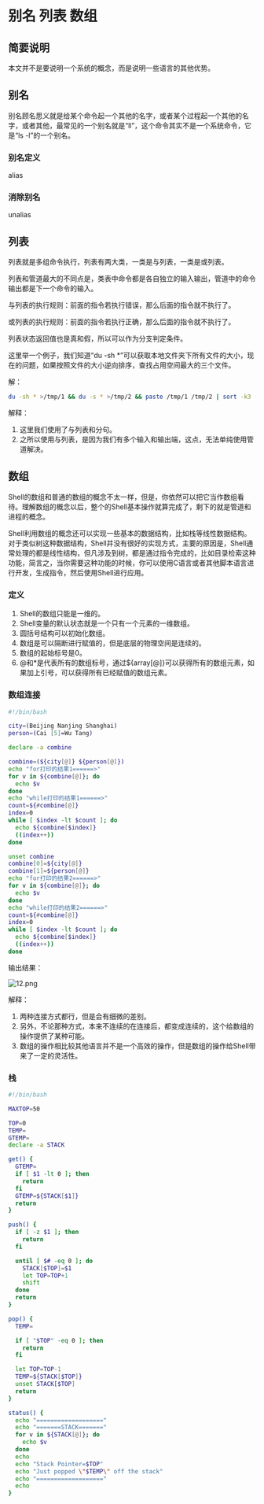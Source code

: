 # 别名 列表 数组

## 简要说明

本文并不是要说明一个系统的概念，而是说明一些语言的其他优势。

## 别名

别名顾名思义就是给某个命令起一个其他的名字，或者某个过程起一个其他的名字，或者其他，最常见的一个别名就是“ll”，这个命令其实不是一个系统命令，它是“ls -l”的一个别名。

### 别名定义

alias

### 消除别名

unalias

## 列表

列表就是多组命令执行，列表有两大类，一类是与列表，一类是或列表。

列表和管道最大的不同点是，类表中命令都是各自独立的输入输出，管道中的命令输出都是下一个命令的输入。

与列表的执行规则：前面的指令若执行错误，那么后面的指令就不执行了。

或列表的执行规则：前面的指令若执行正确，那么后面的指令就不执行了。

列表状态返回值也是真和假，所以可以作为分支判定条件。

这里举一个例子，我们知道“du -sh *”可以获取本地文件夹下所有文件的大小，现在的问题，如果按照文件的大小逆向排序，查找占用空间最大的三个文件。

解：

  ```sh
  du -sh * >/tmp/1 && du -s * >/tmp/2 && paste /tmp/1 /tmp/2 | sort -k3 -rn | cut -f1,2 | sed -n '1,3p' ; rm -rf /tmp/2 ; rm -rf /tmp/1
  ```

解释：

  1. 这里我们使用了与列表和分句。
  2. 之所以使用与列表，是因为我们有多个输入和输出端，这点，无法单纯使用管道解决。

## 数组

Shell的数组和普通的数组的概念不太一样，但是，你依然可以把它当作数组看待。理解数组的概念以后，整个的Shell基本操作就算完成了，剩下的就是管道和进程的概念。

Shell利用数组的概念还可以实现一些基本的数据结构，比如栈等线性数据结构。对于类似树这种数据结构，Shell并没有很好的实现方式，主要的原因是，Shell通常处理的都是线性结构，但凡涉及到树，都是通过指令完成的，比如目录检索这种功能，简言之，当你需要这种功能的时候，你可以使用C语言或者其他脚本语言进行开发，生成指令，然后使用Shell进行应用。

### 定义

1. Shell的数组只能是一维的。
2. Shell变量的默认状态就是一个只有一个元素的一维数组。
3. 圆括号结构可以初始化数组。
4. 数组是可以隔断进行赋值的，但是底层的物理空间是连续的。
5. 数组的起始标号是0。
6. @和*是代表所有的数组标号，通过${array[@]}可以获得所有的数组元素，如果加上引号，可以获得所有已经赋值的数组元素。

### 数组连接

```sh
#!/bin/bash

city=(Beijing Nanjing Shanghai)
person=(Cai [5]=Wu Tang)

declare -a combine

combine=(${city[@]} ${person[@]})
echo "for打印的结果1======>"
for v in ${combine[@]}; do
  echo $v
done
echo "while打印的结果1======>"
count=${#combine[@]}
index=0
while [ $index -lt $count ]; do
  echo ${combine[$index]}
  ((index++))
done

unset combine
combine[0]=${city[@]}
combine[1]=${person[@]}
echo "for打印的结果2======>"
for v in ${combine[@]}; do
  echo $v
done
echo "while打印的结果2======>"
count=${#combine[@]}
index=0
while [ $index -lt $count ]; do
  echo ${combine[$index]}
  ((index++))
done
```

输出结果：

![12.png](./img/12.png)

解释：

  1. 两种连接方式都行，但是会有细微的差别。
  2. 另外，不论那种方式，本来不连续的在连接后，都变成连续的，这个给数组的操作提供了某种可能。
  3. 数组的操作相比较其他语言并不是一个高效的操作，但是数组的操作给Shell带来了一定的灵活性。

### 栈

```sh
#!/bin/bash

MAXTOP=50

TOP=0
TEMP=
GTEMP=
declare -a STACK

get() {
  GTEMP=
  if [ $1 -lt 0 ]; then
    return
  fi
  GTEMP=${STACK[$1]}
  return
}

push() {
  if [ -z $1 ]; then
    return
  fi

  until [ $# -eq 0 ]; do
    STACK[$TOP]=$1
    let TOP=TOP+1
    shift
  done
  return
}

pop() {
  TEMP=

  if [ "$TOP" -eq 0 ]; then
    return
  fi

  let TOP=TOP-1
  TEMP=${STACK[$TOP]}
  unset STACK[$TOP]
  return
}

status() {
  echo "==================="
  echo "=======STACK======="
  for v in ${STACK[@]}; do
    echo $v
  done
  echo
  echo "Stack Pointer=$TOP"
  echo "Just popped \"$TEMP\" off the stack"
  echo "==================="
  echo
}
```

